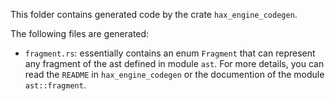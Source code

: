 This folder contains generated code by the crate `hax_engine_codegen`.

The following files are generated:
 - `fragment.rs`: essentially contains an enum `Fragment` that can represent any
   fragment of the ast defined in module `ast`. For more details, you can read
   the `README` in `hax_engine_codegen` or the documention of the module `ast::fragment`.
